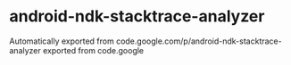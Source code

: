 # android-ndk-stacktrace-analyzer
Automatically exported from code.google.com/p/android-ndk-stacktrace-analyzer
exported from code.google
